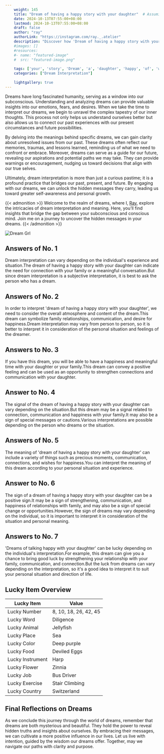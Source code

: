```yaml
---
    weight: 145
    title: "Dream of having a happy story with your daughter"  # Assuming 'title' column exists
    date: 2024-10-13T07:55:00+08:00
    lastmod: 2024-10-13T07:55:00+08:00
    draft: false
    author: "ray"
    authorLink: "https://instagram.com/ray._.atelier"
    description: "Discover how 'Dream of having a happy story with your daughter' can interpret your future and uncover its significant meanings in your life."
    #images: []
    #resources:
    #- name: "featured-image"
    #  src: "featured-image.png"
    
    tags: ['your', 'story', 'Dream', 'a', 'daughter', 'happy', 'of', 'with', 'having']
    categories: ["Dream Interpretation"]
    
    lightgallery: true
---
```

    
Dreams have long fascinated humanity, serving as a window into our subconscious. Understanding and analyzing dreams can provide valuable insights into our emotions, fears, and desires. When we take the time to interpret our dreams, we begin to unravel the complex tapestry of our inner thoughts. This process not only helps us understand ourselves better but also allows us to connect our past experiences with our present circumstances and future possibilities.

By delving into the meanings behind specific dreams, we can gain clarity about unresolved issues from our past. These dreams often reflect our memories, traumas, and lessons learned, reminding us of what we need to confront or embrace. Moreover, dreams can serve as a guide for our future, revealing our aspirations and potential paths we may take. They can provide warnings or encouragement, nudging us toward decisions that align with our true selves.

Ultimately, dream interpretation is more than just a curious pastime; it is a profound practice that bridges our past, present, and future. By engaging with our dreams, we can unlock the hidden messages they carry, leading us toward greater self-awareness and personal growth.

{{< admonition >}}
Welcome to the realm of dreams, where I, [Ray](https://instagram.com/ray._.atelier), explore the intricacies of dream interpretation and meaning. Here, you’ll find insights that bridge the gap between your subconscious and conscious mind. Join me on a journey to uncover the hidden messages in your dreams.
{{< /admonition >}}

![Dream Grl](https://cdn.pixabay.com/photo/2017/11/02/03/35/gothic-2910057_1280.jpg "Dream Grl")

## Answers of No. 1
Dream interpretation can vary depending on the individual's experience and situation.The dream of having a happy story with your daughter can indicate the need for connection with your family or a meaningful conversation.But since dream interpretation is a subjective interpretation, it is best to ask the person who has a dream.

## Answers of No. 2
In order to interpret 'dream of having a happy story with your daughter', we need to consider the overall atmosphere and content of the dream.This dream can symbolize family relationships, communication, and desire for happiness.Dream interpretation may vary from person to person, so it is better to interpret it in consideration of the personal situation and feelings of the dreamer.

## Answers to No. 3
If you have this dream, you will be able to have a happiness and meaningful time with your daughter or your family.This dream can convey a positive feeling and can be used as an opportunity to strengthen connections and communication with your daughter.

## Answer to No. 4
The signal of the dream of having a happy story with your daughter can vary depending on the situation.But this dream may be a signal related to connection, communication and happiness with your family.It may also be a sign of special messages or cautions.Various interpretations are possible depending on the person who dreams or the situation.

## Answers of No. 5
The meaning of 'dream of having a happy story with your daughter' can include a variety of things such as precious moments, communication, connections, and wishes for happiness.You can interpret the meaning of this dream according to your personal situation and experience.

## Answer to No. 6
The sign of a dream of having a happy story with your daughter can be a positive sign.It may be a sign of strengthening, communication, and happiness of relationships with family, and may also be a sign of special change or opportunities.However, the sign of dreams may vary depending on the individual, so it is important to interpret it in consideration of the situation and personal meaning.

## Answers to No. 7
'Dreams of talking happy with your daughter' can be lucky depending on the individual's interpretation.For example, this dream can give you a chance to bring good luck by strengthening your relationship with your family, communication, and connection.But the luck from dreams can vary depending on the interpretation, so it's a good idea to interpret it to suit your personal situation and direction of life.

## Lucky Item Overview
| Lucky Item          | Value              |
|---------------|--------------------|
| Lucky Number        | 8, 10, 18, 26, 42, 45  |
| Lucky Word          | Diligence |
| Lucky Animal        | Jellyfish |
| Lucky Place         | Sea     |
| Lucky Color         | Deep purple     |
| Lucky Food          | Deviled Eggs      |
| Lucky Instrument    | Harp |
| Lucky Flower        | Zinnia    |
| Lucky Job           | Bus Driver       |
| Lucky Exercise      | Stair Climbing  |
| Lucky Country       | Switzerland    |


##  Final Reflections on Dreams

As we conclude this journey through the world of dreams, remember that dreams are both mysterious and beautiful. They hold the power to reveal hidden truths and insights about ourselves. By embracing their messages, we can cultivate a more positive influence in our lives. Let us live with intention, guided by the wisdom our dreams offer. Together, may we navigate our paths with clarity and purpose.
